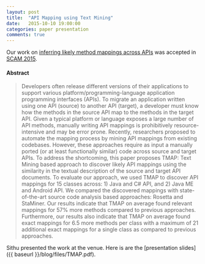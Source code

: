 ```yaml
---
layout: post
title:  "API Mapping using Text Mining"
date:   2015-10-10 19:00:00
categories: paper presentation
comments: true
---
```


Our work on [inferring likely method mappings across APIs](http://rahulpandita.me/files/scam15.pdf) was accepted in [SCAM 2015](http://www.ieee-scam.org/2015/). 

#### Abstract

>Developers often release different versions of their applications to support various platform/programming-language application programming interfaces (APIs). To migrate an application written using one API (source) to another API (target), a developer must know how the methods in the source API map to the methods in the target API. Given a typical platform or language exposes a large number of API methods, manually writing API mappings is prohibitively resource-intensive and may be error prone. Recently, researchers proposed to automate the mapping process by mining API mappings from existing codebases. However, these approaches require as input a manually ported (or at least functionally similar) code across source and target APIs. To address the shortcoming, this paper proposes TMAP: Text Mining based approach to discover likely API mappings using the similarity in the textual description of the source and target API documents. To evaluate our approach, we used TMAP to discover API mappings for 15 classes across: 1) Java and C# API, and 2) Java ME and Android API. We compared the discovered mappings with state-of-the-art source code analysis based approaches: Rosetta and StaMiner. Our results indicate that TMAP on average found relevant mappings for 57% more methods compared to previous approaches. Furthermore, our results also indicate that TMAP on average found exact mappings for 6.5 more methods per class with a maximum of 21 additional exact mappings for a single class as compared to previous approaches.


Sithu presented the work at the venue. Here is are the [presentation slides]({{ baseurl }}/blog/files/TMAP.pdf).

